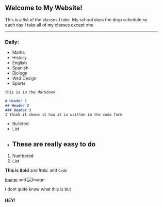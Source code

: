 ## Welcome to My Website!

This is a list of the classes I take. 
My school does the drop schedule so each day I take all of my classes except one.

---

### Daily:
- Maths
- History
- English
- Spanish
- Biology
- Wed Design
- Sports

```markdown
this is in the Markdown

# Header 1
## Header 2
### Header 3
I think it shows it how it is written in the code form
```

- Bulleted
- List
- ## These are really easy to do

1. Numbered
2. List

**This is Bold** and _Italic_ and `Code` 

[Image](url) and ![Image](src)

I dont quite know what this is but
#### HEY!
